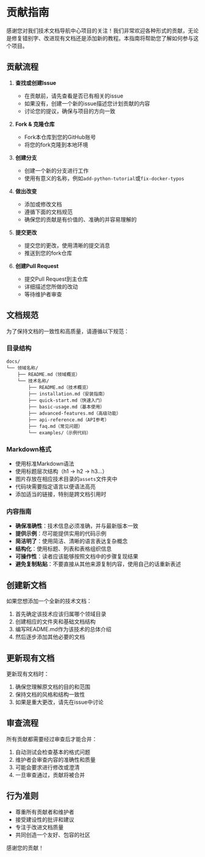 # 贡献指南

感谢您对我们技术文档导航中心项目的关注！我们非常欢迎各种形式的贡献，无论是修复错别字、改进现有文档还是添加新的教程。本指南将帮助您了解如何参与这个项目。

## 贡献流程

1. **查找或创建Issue**
   - 在贡献前，请先查看是否已有相关的issue
   - 如果没有，创建一个新的issue描述您计划贡献的内容
   - 讨论您的提议，确保与项目的方向一致

2. **Fork & 克隆仓库**
   - Fork本仓库到您的GitHub账号
   - 将您的fork克隆到本地环境

3. **创建分支**
   - 创建一个新的分支进行工作
   - 使用有意义的名称，例如`add-python-tutorial`或`fix-docker-typos`

4. **做出改变**
   - 添加或修改文档
   - 遵循下面的文档规范
   - 确保您的贡献是有价值的、准确的并容易理解的

5. **提交更改**
   - 提交您的更改，使用清晰的提交消息
   - 推送到您的fork仓库

6. **创建Pull Request**
   - 提交Pull Request到主仓库
   - 详细描述您所做的改动
   - 等待维护者审查

## 文档规范

为了保持文档的一致性和高质量，请遵循以下规范：

### 目录结构

```
docs/
└── 领域名称/
    ├── README.md（领域概览）
    └── 技术名称/
        ├── README.md（技术概览）
        ├── installation.md（安装指南）
        ├── quick-start.md（快速入门）
        ├── basic-usage.md（基本使用）
        ├── advanced-features.md（高级功能）
        ├── api-reference.md（API参考）
        ├── faq.md（常见问题）
        └── examples/（示例代码）
```

### Markdown格式

- 使用标准Markdown语法
- 使用标题层次结构（h1 -> h2 -> h3...）
- 图片存放在相应技术目录的`assets`文件夹中
- 代码块需要指定语言以便语法高亮
- 添加适当的链接，特别是跨文档引用时

### 内容指南

- **确保准确性**：技术信息必须准确，并与最新版本一致
- **提供示例**：尽可能提供实用的代码示例
- **简洁明了**：使用简洁、清晰的语言表达复杂概念
- **结构化**：使用标题、列表和表格组织信息
- **可操作性**：读者应该能够按照文档中的步骤复现结果
- **避免复制粘贴**：不要直接从其他来源复制内容，使用自己的话重新表述

## 创建新文档

如果您想添加一个全新的技术文档：

1. 首先确定该技术应该归属哪个领域目录
2. 创建相应的文件夹和基础文档结构
3. 编写README.md作为该技术的总体介绍
4. 然后逐步添加其他必要的文档

## 更新现有文档

更新现有文档时：

1. 确保您理解原文档的目的和范围
2. 保持文档的风格和结构一致性
3. 如果是重大更改，请先在issue中讨论

## 审查流程

所有贡献都需要经过审查后才能合并：

1. 自动测试会检查基本的格式问题
2. 维护者会审查内容的准确性和质量
3. 可能会要求进行修改或澄清
4. 一旦审查通过，贡献将被合并

## 行为准则

- 尊重所有贡献者和维护者
- 接受建设性的批评和建议
- 专注于改进文档质量
- 共同创造一个友好、包容的社区

感谢您的贡献！ 